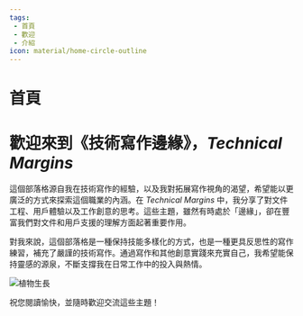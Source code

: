 ```yaml
---
tags:
 - 首頁
 - 歡迎
 - 介紹
icon: material/home-circle-outline
---
```


# 首頁

# **歡迎來到《技術寫作邊緣》，*Technical Margins***

這個部落格源自我在技術寫作的經驗，以及我對拓展寫作視角的渴望，希望能以更廣泛的方式來探索這個職業的內涵。在 *Technical Margins* 中，我分享了對文件工程、用戶體驗以及工作創意的思考。這些主題，雖然有時處於「邊緣」，卻在豐富我們對文件和用戶支援的理解方面起著重要作用。

對我來說，這個部落格是一種保持技能多樣化的方式，也是一種更具反思性的寫作練習，補充了嚴謹的技術寫作。通過寫作和其他創意實踐來充實自己，我希望能保持靈感的源泉，不斷支撐我在日常工作中的投入與熱情。

![植物生長](https://images-wixmp-ed30a86b8c4ca887773594c2.wixmp.com/f/09c917d0-f5ca-4b29-a706-5e3ed5489e13/digqx4w-0257921f-3c52-4d33-a377-ef0f8f222901.jpg/v1/fill/w_900,h_783,q_75,strp/pots_doodles_by_li__lon_digqx4w-fullview.jpg?token=eyJ0eXAiOiJKV1QiLCJhbGciOiJIUzI1NiJ9.eyJzdWIiOiJ1cm46YXBwOjdlMGQxODg5ODIyNjQzNzNhNWYwZDQxNWVhMGQyNmUwIiwiaXNzIjoidXJuOmFwcDo3ZTBkMTg4OTgyMjY0MzczYTVmMGQ0MTVlYTBkMjZlMCIsIm9iaiI6W1t7ImhlaWdodCI6Ijw9NzgzIiwicGF0aCI6IlwvZlwvMDljOTE3ZDAtZjVjYS00YjI5LWE3MDYtNWUzZWQ1NDg5ZTEzXC9kaWdxeDR3LTAyNTc5MjFmLTNjNTItNGQzMy1hMzc3LWVmMGY4ZjIyMjkwMS5qcGciLCJ3aWR0aCI6Ijw9OTAwIn1dXSwiYXVkIjpbInVybjpzZXJ2aWNlOmltYWdlLm9wZXJhdGlvbnMiXX0.Rlra3xNqZUcDyPkpf2geNTZuBRor2-7Flrdj9pCT0gk)

祝您閱讀愉快，並隨時歡迎交流這些主題！
